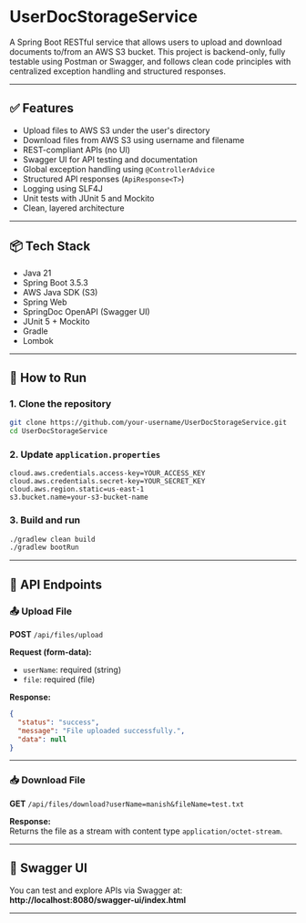 # UserDocStorageService

A Spring Boot RESTful service that allows users to upload and download documents to/from an AWS S3 bucket. This project is backend-only, fully testable using Postman or Swagger, and follows clean code principles with centralized exception handling and structured responses.

---

## ✅ Features

- Upload files to AWS S3 under the user's directory  
- Download files from AWS S3 using username and filename  
- REST-compliant APIs (no UI)  
- Swagger UI for API testing and documentation  
- Global exception handling using `@ControllerAdvice`  
- Structured API responses (`ApiResponse<T>`)  
- Logging using SLF4J  
- Unit tests with JUnit 5 and Mockito  
- Clean, layered architecture  

---

## 📦 Tech Stack

- Java 21  
- Spring Boot 3.5.3  
- AWS Java SDK (S3)  
- Spring Web  
- SpringDoc OpenAPI (Swagger UI)  
- JUnit 5 + Mockito  
- Gradle  
- Lombok  

---

## 🚀 How to Run

### 1. Clone the repository

```bash
git clone https://github.com/your-username/UserDocStorageService.git
cd UserDocStorageService
```

### 2. Update `application.properties`

```properties
cloud.aws.credentials.access-key=YOUR_ACCESS_KEY
cloud.aws.credentials.secret-key=YOUR_SECRET_KEY
cloud.aws.region.static=us-east-1
s3.bucket.name=your-s3-bucket-name
```

### 3. Build and run

```bash
./gradlew clean build
./gradlew bootRun
```

---

## 🔄 API Endpoints

### 📤 Upload File

**POST** `/api/files/upload`

**Request (form-data):**
- `userName`: required (string)
- `file`: required (file)

**Response:**
```json
{
  "status": "success",
  "message": "File uploaded successfully.",
  "data": null
}
```

---

### 📥 Download File

**GET** `/api/files/download?userName=manish&fileName=test.txt`

**Response:**  
Returns the file as a stream with content type `application/octet-stream`.

---

## 📘 Swagger UI

You can test and explore APIs via Swagger at:  
**http://localhost:8080/swagger-ui/index.html**

---
